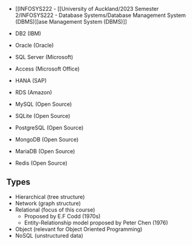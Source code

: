 - [[INFOSYS222 - [[University of Auckland/2023 Semester 2/INFOSYS222 - Database Systems/Database Management System (DBMS)]]ase Management System (DBMS)]]

- DB2 (IBM)
- Oracle (Oracle)
- SQL Server (Microsoft)
- Access (Microsoft Office)
- HANA (SAP)
- RDS (Amazon)
- MySQL (Open Source)
- SQLite (Open Source)
- PostgreSQL (Open Source)
- MongoDB (Open Source)
- MariaDB (Open Source)
- Redis (Open Source)

## Types
- Hierarchical (tree structure)
- Network (graph structure)
- Relational (focus of this course)
    - Proposed by E.F Codd (1970s)
    - Entity-Relationship model proposed by Peter Chen (1976)
- Object (relevant for Object Oriented Programming)
- NoSQL (unstructured data)